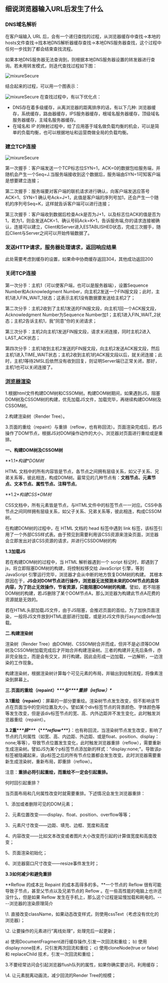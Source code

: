## 细说浏览器输入URL后发生了什么

### DNS域名解析

在客户端输入 URL 后，会有一个递归查找的过程，从浏览器缓存中查找->本地的hosts文件查找->找本地DNS解析器缓存查找->本地DNS服务器查找，这个过程中任何一步找到了都会结束查找流程。

如果本地DNS服务器无法查询到，则根据本地DNS服务器设置的转发器进行查询。若未用转发模式，则迭代查找过程如下图： 

<img :src="$withBase('/http/dns.jpg')" alt="mixureSecure">

结合起来的过程，可以用一个图表示： 

<img :src="$withBase('/http/dns2.jpg')" alt="mixureSecure">
 在查找过程中，有以下优化点：

- DNS存在着多级缓存，从离浏览器的距离排序的话，有以下几种: 浏览器缓存，系统缓存，路由器缓存，IPS服务器缓存，根域名服务器缓存，顶级域名服务器缓存，主域名服务器缓存。
- 在域名和 IP 的映射过程中，给了应用基于域名做负载均衡的机会，可以是简单的负载均衡，也可以根据地址和运营商做全局的负载均衡。

### 建立TCP连接
<img :src="$withBase('/http/tcp.png')" alt="mixureSecure">

第一次握手：客户端发送一个TCP标志位SYN=1，ACK=0的数据包给服务端，并随机会产生一个Seq=J.当服务端接收到这个数据后，服务端由SYN=1可知客户端是想要建立连接；

第二次握手：服务端要对客户端的联机请求进行确认，向客户端发送应答号ACK=1、SYN=1    确认号Ack=J+1，此值是客户端的序列号加1，还会产生一个随机的序列号Seq=K，这样就告诉客户端可以进行连接；

第三次握手：客户端收到数据后检查Ack是否为J+1，以及标志位ACK的值是否为1，若为1，则会发送ACK=1、确认号码Ack=K+1，告诉服务端,你的请求连接被确认，连接可以建立，Client和Server进入ESTABLISHED状态，完成三次握手，随后Client与Server之间可以开始传输数据了。

### 发送HTTP请求，服务器处理请求，返回响应结果

​	此处需要考虑到缓存的设置，如果命中协商缓存返回304，其他成功返回200

### 关闭TCP连接

第一次分手：主机1（可以使客户端，也可以是服务器端），设置Sequence Number和Acknowledgment Number，向主机2发送一个FIN报文段；此时，主机1进入FIN_WAIT_1状态；这表示主机1没有数据要发送给主机2了；

第二次分手：主机2收到了主机1发送的FIN报文段，向主机1回一个ACK报文段，Acknowledgment Number为Sequence Number加1；主机1进入FIN_WAIT_2状态；主机2告诉主机1，我"同意"你的关闭请求；

第三次分手：主机2向主机1发送FIN报文段，请求关闭连接，同时主机2进入LAST_ACK状态；

第四次分手：主机1收到主机2发送的FIN报文段，向主机2发送ACK报文段，然后主机1进入TIME_WAIT状态；主机2收到主机1的ACK报文段以后，就关闭连接；此时，主机1等待2MSL后依然没有收到回复，则证明Server端已正常关闭，那好，主机1也可以关闭连接了。

### [浏览器渲染](https://www.cnblogs.com/chenyoumei/p/9156849.html)

1.根据html文件构建DOM树和CSSOM树。构建DOM树期间，如果遇到JS，阻塞DOM树及CSSOM树的构建，优先加载JS文件，加载完毕，再继续构建DOM树及CSSOM树。

2.构建渲染树（Render Tree）。

3.页面的重绘（repaint）与重排（reflow，也有称回流）。页面渲染完成后，若JS操作了DOM节点，根据JS对DOM操作动作的大小，浏览器对页面进行重绘或是重排。

**一、构建DOM树及CSSOM树**

**1.1\**构建\**DOM树**

HTML 文档中的所有内容皆是节点，各节点之间拥有层级关系，如父子关系、兄弟关系等，彼此相连，构成DOM树。最常见的几种节点有：**文档节点、元素节点、文本节点、属性节点、注释节点**。

 **1.2\**构建CSS\**OM树**

 CSS文档中，所有元素皆是节点，与HTML文件中的标签节点一一对应。CSS中各节点之间同样拥有层级关系，如父子关系、兄弟关系等，彼此相连，构成CSSOM树。

在构建DOM树的过程中，在 HTML 文档的 head 标签中遇到 link 标签，该标签引用了一个外部CSS样式表。由于预见到需要利用该CSS资源来渲染页面，浏览器会立即发出对该CSS资源的请求，并进行CSSDOM树的构

**1.3加载JS**

若在构建DOM树的过程中，当 HTML 解析器遇到一个 script 标记时，即遇到了js，将立即阻塞DOM树的构建，将控制权移交给 JavaScript 引擎，等到 JavaScript 引擎运行完毕，浏览器才会从中断的地方恢复DOM树的构建。
其根本原因在于，**JS会对DOM节点进行操作，浏览器无法预测未来的DOM节点的具体内容，为了防止无效操作，节省资源，只能阻塞DOM树的构建**。譬如，若不阻塞DOM树的构建，若JS删除了某个DOM节点A，那么浏览器为构建此节点A花费的资源就是无效的。

若在HTML头部加载JS文件，由于JS阻塞，会推迟页面的首绘。为了加快页面渲染，一般将JS文件放到HTML底部进行加载，或是对JS文件执行async或defer加载。

**二.构建渲染树**

渲染树（Render Tree）由DOM树、CSSOM树合并而成，但并不是必须等DOM树及CSSOM树加载完成后才开始合并构建渲染树。三者的构建并无先后条件，亦非完全独立，而是会有交叉，并行构建。因此会形成一边加载，一边解析，一边渲染的工作现象。

构建渲染树，根据渲染树计算每个可见元素的布局，并输出到绘制流程，将像素渲染到屏幕上。

**三.页面的重绘（repaint）\**\*\*与\*\**\**\*重排（reflow）\****

 **3.1重绘（repaint）**：屏幕的一部分要重绘。渲染树节点发生改变，但不影响该节点在页面当中的空间位置及大小。譬如某个div标签节点的背景颜色、字体颜色等等发生改变，但是该div标签节点的宽、高、内外边距并不发生变化，此时触发浏览器重绘（repaint）。

 **3.2重\**\*\*排\*\**\*（\**\*\*reflow\*\**\*）**：也有称回流，当渲染树节点发生改变，影响了节点的几何属性（如宽、高、内边距、外边距、或是float、position、display：none;等等），导致节点位置发生变化，此时触发浏览器重排（reflow），需要重新生成渲染树。譬如JS为某个p标签节点添加新的样式："display:none;"。导致该p标签被隐藏起来，该p标签之后的所有节点位置都会发生改变。此时浏览器需要重新生成渲染树，重新布局，即重排（reflow）。

注意：**重排必将引起重绘，而重绘不一定会引起重排。**

何时回引起重排？

当页面布局和几何属性改变时就需要重排。下述情况会发生浏览器重排：

1、添加或者删除可见的DOM元素；

2、元素位置改变——display、float、position、overflow等等；

3、元素尺寸改变——边距、填充、边框、宽度和高度

4、内容改变——比如文本改变或者图片大小改变而引起的计算值宽度和高度改变；

5、页面渲染初始化；

6、浏览器窗口尺寸改变——resize事件发生时；

**3.3如何减少和避免重排**

**Reflow 的成本比 Repaint 的成本高得多的多。**一个节点的 Reflow 很有可能导致子节点，甚至父节点以及兄弟节点的 Reflow 。在一些高性能的电脑上也许还没什么，但是如果 Reflow 发生在手机上，那么这个过程是延慢加载和耗电的。----浏览器的渲染原理简介

\1. 直接改变className，如果动态改变样式，则使用cssText（考虑没有优化的浏览器）；

\2. 让要操作的元素进行”离线处理”，处理完后一起更新；

a) 使用DocumentFragment进行缓存操作,引发一次回流和重绘；
b) 使用display:none技术，只引发两次回流和重绘；
c) 使用cloneNode(true or false) 和 replaceChild 技术，引发一次回流和重绘；

3.不要经常访问会引起浏览器flush队列的属性，如果你确实要访问，利用缓存；

\4. 让元素脱离动画流，减少回流的Render Tree的规模；

